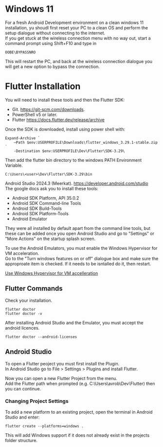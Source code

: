 
# Windows 11 
For a fresh Android Development environment on a clean windows 11 installation, yu shoudl first reset your PC to a clean OS and perform the setup dialogue without connecting to the internet.   
If you get stuck at the wireless connection menu with no way out, start a command prompt using Shift+F10 and type in 
```
OOBE\BYPASSNRO
```
This will restart the PC, and back at the wireless connection dialogue you will get a new option to bypass the connection. 


# Flutter Installation
You will need to install these tools and then the Flutter SDK:  
- Git. https://git-scm.com/downloads.  
- PowerShell v5 or later.  
- Flutter https://docs.flutter.dev/release/archive  

Once the SDK is downloaded, install using power shell with:  
```
Expand-Archive `
    –Path $env:USERPROFILE\Downloads\flutter_windows_3.29.1-stable.zip `
    -Destination $env:USERPROFILE\Dev\Flutter\SDK-3.29\
```
Then add the flutter bin directory to the windows PATH Environment Variable.  
```
C:\Users\<user>\Dev\Flutter\SDK-3.29\bin
```

Android Studio 2024.3 (Meerkat). https://developer.android.com/studio  
The google docs ask you to install these tools:  
- Android SDK Platform, API 35.0.2  
- Android SDK Command-line Tools  
- Android SDK Build-Tools  
- Android SDK Platform-Tools  
- Android Emulator  

They were all installed by default apart from the command line tools, but these can be added once you open Android Studio and go to "Settings" or "More Actions" on the startup splash screen.    

To use the Android Emulators, you must enable the Windows Hypervisor for VM acceleration.  
Go to the "Turn windows features on or off" dialogue box and make sure the approproate item is checked.  If it needs to be isntalled do it, then restart.  

[Use Windows Hypervisor for VM accelleration](./win-hypervisor-option.png)


## Flutter Commands
Check your installation.  
```
flutter doctor
flutter doctor -v
```
After installing Android Studio and the Emulator, you must accept the android licences.  
```
flutter doctor --android-licenses
```

## Android Studio
To open a Flutter peoject you must first install the Plugin.  
In Android Studio go to File > Settings > Plugins and install Flutter.  

Now you can open a new Flutter Project from the menu.  
Add the Flutter path when prompted (e.g. C:\Users\avrob\Dev\Flutter) then you can continue.  

### Changing Project Settings
To add a new platform to an existing project, open the terminal in Android Studio and enter:
```
flutter create --platforms=windows .
```
This will add Windows support if it does not already exist in the projects folder structure.  


